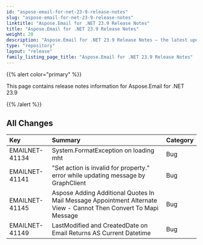 ```yaml
---
id: "aspose-email-for-net-23-9-release-notes"
slug: "aspose-email-for-net-23-9-release-notes"
linktitle: "Aspose.Email for .NET 23.9 Release Notes"
title: "Aspose.Email for .NET 23.9 Release Notes"
weight: 20
description: "Aspose.Email for .NET 23.9 Release Notes – the latest updates and fixes."
type: "repository"
layout: "release"
family_listing_page_title: "Aspose.Email for .NET 23.9 Release Notes"
---
```


{{% alert color="primary" %}}

This page contains release notes information for Aspose.Email for .NET 23.9

{{% /alert %}}

## **All Changes**

|**Key**|**Summary**|**Category**|
| :- | :- | :- |
|EMAILNET-41134|System.FormatException on loading mht|Bug|
|EMAILNET-41141|"Set action is invalid for property." error while updating message by GraphClient|Bug|
|EMAILNET-41145|Aspose Adding Additional Quotes In Mail Message Appointment Alternate View - Cannot Then Convert To Mapi Message|Bug|
|EMAILNET-41149|LastModified and CreatedDate on Email Returns AS Current Datetime|Bug|
